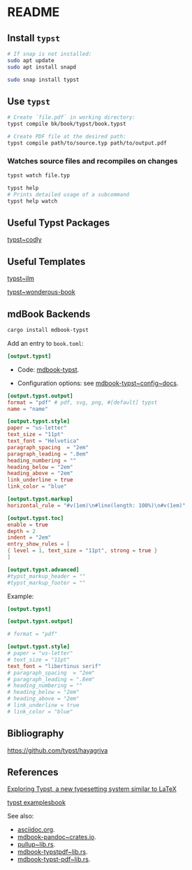 # README

## Install `typst`

```sh
# If snap is not installed:
sudo apt update
sudo apt install snapd

sudo snap install typst
```

## Use `typst`

```sh
# Create `file.pdf` in working directory:
typst compile bk/book/typst/book.typst

# Create PDF file at the desired path:
typst compile path/to/source.typ path/to/output.pdf
```

### Watches source files and recompiles on changes

```sh
typst watch file.typ
```

```sh
typst help
# Prints detailed usage of a subcommand
typst help watch
```

## Useful Typst Packages

[typst~codly][typst~codly]

[typst~codly]: https://typst.app/universe/package/codly

## Useful Templates

[typst~ilm][typst~ilm]

[typst~ilm]: https://typst.app/universe/package/ilm

[typst~wonderous-book][typst~wonderous-book]

[typst~wonderous-book]: https://github.com/typst/templates/tree/main/wonderous-book

## mdBook Backends

```sh
cargo install mdbook-typst
```

Add an entry to `book.toml`:

```toml
[output.typst]
```

- Code: [mdbook-typst][mdbook-typst~github].

- Configuration options: see [mdbook-typst~config~docs][mdbook-typst~config~docs].

[mdbook-typst~config~docs]: <https://docs.rs/crate/mdbook-typst/0.1.7/source/src/config.rs>
[mdbook-typst~github]: <https://github.com/LegNeato/mdbook-typst>

```toml
[output.typst.output]
format = "pdf" # pdf, svg, png, #[default] typst
name = "name"

[output.typst.style]
paper = "us-letter"
text_size = "11pt"
text_font = "Helvetica"
paragraph_spacing  = "2em"
paragraph_leading = ".8em"
heading_numbering = ""
heading_below = "2em"
heading_above = "2em"
link_underline = true
link_color = "blue"

[output.typst.markup]
horizontal_rule = "#v(1em)\n#line(length: 100%)\n#v(1em)"

[output.typst.toc]
enable = true
depth = 2
indent = "2em"
entry_show_rules = [
{ level = 1, text_size = "11pt", strong = true }
]

[output.typst.advanced]
#typst_markup_header = ""
#typst_markup_footer = ""
```

Example:

```toml
[output.typst]

[output.typst.output]

# format = "pdf"

[output.typst.style]
# paper = "us-letter"
# text_size = "11pt"
text_font = "libertinus serif"
# paragraph_spacing  = "2em"
# paragraph_leading = ".8em"
# heading_numbering = ""
# heading_below = "2em"
# heading_above = "2em"
# link_underline = true
# link_color = "blue"
```

## Bibliography

<https://github.com/typst/hayagriva>

## References

[Exploring Typst, a new typesetting system similar to LaTeX][typst]

[typst]: https://blog.jreyesr.com/posts/typst

[typst examplesbook][typstexamplesbook]

[typstexamplesbook]: https://sitandr.github.io/typst-examples-book/book/basics/tutorial/functions.html

See also:

- [asciidoc.org][asciidoc~website].
- [mdbook-pandoc~crates.io][mdbook-pandoc~crates.io].
- [pullup~lib.rs][pullup~lib.rs].
- [mdbook-typstpdf~lib.rs][mdbook-typstpdf~lib.rs].
- [mdbook-typst-pdf~lib.rs][mdbook-typst-pdf~lib.rs].

[pullup~lib.rs]: <https://lib.rs/crates/pullup>
[asciidoc~website]: <https://asciidoc.org>
[mdbook-pandoc~crates.io]: <https://crates.io/crates/mdbook-pandoc>
[mdbook-typstpdf~lib.rs]: <https://lib.rs/crates/mdbook-typstpdf>
[mdbook-typst-pdf~lib.rs]: <https://lib.rs/crates/mdbook-typst-pdf>
